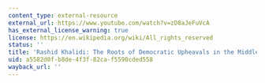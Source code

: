 ```yaml
---
content_type: external-resource
external_url: https://www.youtube.com/watch?v=zD8aJeFuVcA
has_external_license_warning: true
license: https://en.wikipedia.org/wiki/All_rights_reserved
status: ''
title: 'Rashid Khalidi: The Roots of Democratic Upheavals in the Middle East'
uid: a5582d0f-b8de-4f3f-82ca-f5590cded558
wayback_url: ''
---
```

